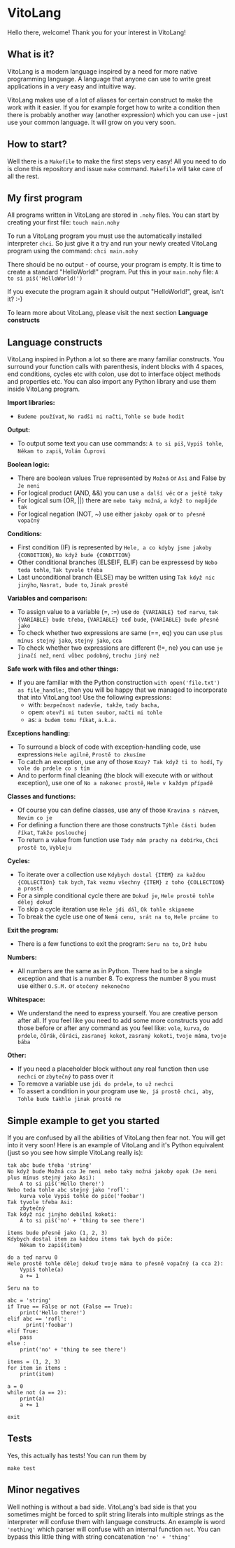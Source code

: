 VitoLang
========

Hello there, welcome! Thank you for your interest in VitoLang!

What is it?
-----------

VitoLang is a modern language inspired by a need for more native programming language. A language that anyone
can use to write great applications in a very easy and intuitive way.

VitoLang makes use of a lot of aliases for certain construct to make the work with it easier.
If you for example forget how to write a condition then there is probably another way (another expression)
which you can use - just use your common language. It will grow on you very soon.

How to start?
-------------

Well there is a `Makefile` to make the first steps very easy! All you need to do is clone this repository
and issue `make` command. `Makefile` will take care of all the rest.

My first program
----------------

All programs written in VitoLang are stored in `.nohy` files. You can start by creating your first
file: `touch main.nohy`

To run a VitoLang program you must use the automatically installed interpreter `chci`. So just give it a try and run
your newly created VitoLang program using the command: `chci main.nohy`

There should be no output - of course, your program is empty. It is time to create a standard "HelloWorld!" program.
Put this in your `main.nohy` file: `A to si piš('HelloWorld!')`

If you execute the program again it should output "HelloWorld!", great, isn't it? :-)

To learn more about VitoLang, please visit the next section **Language constructs**

Language constructs
-------------------

VitoLang inspired in Python a lot so there are many familiar constructs. You surround your function calls with
parenthesis, indent blocks with 4 spaces, end conditions, cycles etc with colon, use dot to interface object
methods and properties etc. You can also import any Python library and use them inside VitoLang program.

**Import libraries:**
- `Budeme používat`, `No radši mi načti`, `Tohle se bude hodit`

**Output:**
- To output some text you can use commands: `A to si piš`, `Vypiš tohle`, `Někam to zapiš`, `Volám Čuprovi`

**Boolean logic:**
- There are boolean values True represented by `Možná` or `Asi` and False by `Je neni`
- For logical product (AND, &&) you can use `a další věc` or `a ještě taky`
- For logical sum (OR, ||) there are `nebo taky možná`, `a když to nepůjde tak`
- For logical negation (NOT, ~) use either `jakoby opak` or `to přesně vopačný`

**Conditions:**
- First condition (IF) is represented by `Hele, a co kdyby jsme jakoby {CONDITION}`, `No když bude {CONDITION}`
- Other conditional branches (ELSEIF, ELIF) can be expressesd by `Nebo teda tohle`, `Tak tyvole třeba`
- Last unconditional branch (ELSE) may be written using `Tak když nic jinýho`, `Nasrat, bude to`, `Jinak prostě`

**Variables and comparison:**
- To assign value to a variable (=, :=) use `do {VARIABLE} teď narvu`, `tak {VARIABLE} bude třeba`,
  `{VARIABLE} teď bude`, `{VARIABLE} bude přesně jako`
- To check whether two expressions are same (==, eq) you can use `plus mínus stejný jako`, `stejný jako`, `cca`
- To check whether two expressions are different (!=, ne) you can use `je jinačí než`, `není vůbec podobný`,
  `trochu jiný než`

**Safe work with files and other things:**
- If you are familiar with the Python construction `with open('file.txt') as file_handle:`, then you will be happy
  that we managed to incorporate that into VitoLang too! Use the following expressions:
    - with: `bezpečnost nadevše, takže`, `tady bacha, `
    - open: `otevři mi tuten soubor`, `načti mi tohle`
    - as: `a budem tomu říkat`, `a.k.a.`

**Exceptions handling:**
- To surround a block of code with exception-handling code, use expressions `Hele agilně`, `Prostě to zkusíme`
- To catch an exception, use any of those `Kozy? Tak když ti to hodí`, `Ty vole do prdele co s tím`
- And to perform final cleaning (the block will execute with or without exception), use one of `No a nakonec prostě`,
  `Hele v každym případě`

**Classes and functions:**
- Of course you can define classes, use any of those `Kravina s názvem`, `Nevim co je`
- For defining a function there are those constructs `Týhle části budem říkat`, `Takže poslouchej`
- To return a value from function use `Tady mám prachy na dobírku`, `Chci prostě to`, `Vybleju`

**Cycles:**
- To iterate over a collection use `Kdybych dostal {ITEM} za každou {COLLECTIOn} tak bych`,
  `Tak vezmu všechny {ITEM} z toho {COLLECTION} a prostě`
- For a simple conditional cycle there are `Dokuď je`, `Hele prostě tohle dělej dokuď`
- To skip a cycle iteration use `Hele jdi dál`, `Ok tohle skipneme`
- To break the cycle use one of `Nemá cenu, srát na to`, `Hele prcáme to`

**Exit the program:**
- There is a few functions to exit the program: `Seru na to`, `Drž hubu`

**Numbers:**
- All numbers are the same as in Python. There had to be a single exception and that is a number 8. To express
  the number 8 you must use either `O.S.M.` or `otočený nekonečno`

**Whitespace:**
- We understand the need to express yourself. You are creative person after all. If you feel like you need to add
  some more constructs you add those before or after any command as you feel like: `vole`, `kurva`, `do prdele`,
  `čůrák`, `čůráci`, `zasranej kokot`, `zasraný kokoti`, `tvoje máma`, `tvoje bába`

**Other:**
- If you need a placeholder block without any real function then use `nechci` or `zbytečný` to pass over it
- To remove a variable use `jdi do prdele`, `to už nechci`
- To assert a condition in your program use `Ne, já prostě chci, aby`, `Tohle bude takhle jinak prostě ne`

Simple example to get you started
---------------------------------

If you are confused by all the abilities of VitoLang then fear not. You will get into it very soon!
Here is an example of VitoLang and it's Python equivalent (just so you see how simple VitoLang really is):

```
tak abc bude třeba 'string'
No když bude Možná cca Je neni nebo taky možná jakoby opak (Je neni plus mínus stejný jako Asi):
    A to si piš('Hello there!')
Nebo teda tohle abc stejný jako 'rofl':
    kurva vole Vypiš tohle do piče('foobar')
Tak tyvole třeba Asi:
    zbytečný
Tak když nic jinýho debilní kokoti:
    A to si piš('no' + 'thing to see there')

items bude přesně jako (1, 2, 3)
Kdybych dostal item za každou items tak bych do piče:
    Někam to zapiš(item)

do a teď narvu 0
Hele prostě tohle dělej dokuď tvoje máma to přesně vopačný (a cca 2):
    Vypiš tohle(a)
    a += 1

Seru na to
```

```
abc = 'string'
if True == False or not (False == True):
    print('Hello there!')
elif abc == 'rofl':
      print('foobar')
elif True:
    pass
else :
    print('no' + 'thing to see there')

items = (1, 2, 3)
for item in items :
    print(item)

a = 0
while not (a == 2):
    print(a)
    a += 1

exit
```

Tests
---------------
Yes, this actually has tests! You can run them by
```
make test
```

Minor negatives
---------------

Well nothing is without a bad side. VitoLang's bad side is that you sometimes might be forced to split string
literals into multiple strings as the interpreter will confuse them with language constructs. An example is word
`'nothing'` which parser will confuse with an internal function `not`. You can bypass this little thing with string
concatenation `'no' + 'thing'`
